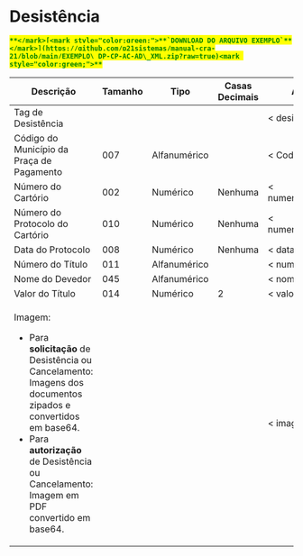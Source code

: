 # Desistência

<mark style="color:green;">**``**</mark>[<mark style="color:green;">**`DOWNLOAD DO ARQUIVO EXEMPLO`**</mark>](https://github.com/p21sistemas/manual-cra-21/blob/main/EXEMPLO\_DP-CP-AC-AD\_XML.zip?raw=true)<mark style="color:green;">**``**</mark>

| **Descrição**                                                                                                                                                                                                                                                                             | **Tamanho** | **Tipo**     | **Casas Decimais** | **Atributo**         |
| ----------------------------------------------------------------------------------------------------------------------------------------------------------------------------------------------------------------------------------------------------------------------------------------- | ----------- | ------------ | ------------------ | -------------------- |
| Tag de Desistência                                                                                                                                                                                                                                                                        |             |              |                    | < desistencia>       |
| Código do Município da Praça de Pagamento                                                                                                                                                                                                                                                 | 007         | Alfanumérico |                    | < CodMun>            |
| Número do Cartório                                                                                                                                                                                                                                                                        | 002         | Numérico     | Nenhuma            | < numero\_cartorio>  |
| Número do Protocolo do Cartório                                                                                                                                                                                                                                                           | 010         | Numérico     | Nenhuma            | < numero\_protocolo> |
| Data do Protocolo                                                                                                                                                                                                                                                                         | 008         | Numérico     | Nenhuma            | < data\_protocolo>   |
| Número do Título                                                                                                                                                                                                                                                                          | 011         | Alfanumérico |                    | < numero\_titulo>    |
| Nome do Devedor                                                                                                                                                                                                                                                                           | 045         | Alfanumérico |                    | < nome\_devedor>     |
| Valor do Título                                                                                                                                                                                                                                                                           | 014         | Numérico     | 2                  | < valor\_titulo>     |
| <p>Imagem:</p><ul><li>Para <strong>solicitação</strong> de Desistência ou Cancelamento: Imagens dos documentos zipados e convertidos em base64.</li><li>Para <strong>autorização</strong> de Desistência ou Cancelamento: <strong></strong> Imagem em PDF convertido em base64.</li></ul> |             |              |                    | < imagem>            |

